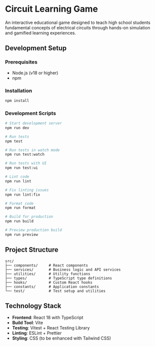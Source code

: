 # Circuit Learning Game

An interactive educational game designed to teach high school students fundamental concepts of electrical circuits through hands-on simulation and gamified learning experiences.

## Development Setup

### Prerequisites
- Node.js (v18 or higher)
- npm

### Installation
```bash
npm install
```

### Development Scripts
```bash
# Start development server
npm run dev

# Run tests
npm test

# Run tests in watch mode
npm run test:watch

# Run tests with UI
npm run test:ui

# Lint code
npm run lint

# Fix linting issues
npm run lint:fix

# Format code
npm run format

# Build for production
npm run build

# Preview production build
npm run preview
```

## Project Structure

```
src/
├── components/     # React components
├── services/       # Business logic and API services
├── utilities/      # Utility functions
├── types/          # TypeScript type definitions
├── hooks/          # Custom React hooks
├── constants/      # Application constants
└── test/           # Test setup and utilities
```

## Technology Stack

- **Frontend**: React 18 with TypeScript
- **Build Tool**: Vite
- **Testing**: Vitest + React Testing Library
- **Linting**: ESLint + Prettier
- **Styling**: CSS (to be enhanced with Tailwind CSS)